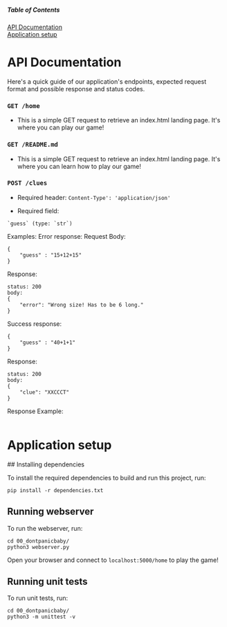 ##### Table of Contents  
[API Documentation](#docs)  
[Application setup](#setup)  


<a name="docs"></a>
# API Documentation

Here's a quick guide of our application's endpoints, expected request format and possible response and status codes.


### `GET /home`
- This is a simple GET request to retrieve an index.html landing page. It's where you can play our game!

### `GET /README.md`
- This is a simple GET request to retrieve an index.html landing page. It's where you can learn how to play our game!

### `POST /clues`
- Required header:
```Content-Type': 'application/json'```

- Required field:
```
`guess` (type: `str`)
```

Examples:
Error response:
Request Body:
```
{
	"guess" : "15+12+15"
}
```
Response:
```
status: 200
body:
{
	"error": "Wrong size! Has to be 6 long."
}
```

Success response:
```
{
	"guess" : "40+1+1"
}
```
Response:
```
status: 200
body:
{
	"clue": "XXCCCT"
}
```


Response Example:
```

```


<a name="setup"></a>
# Application setup
  </a>
## Installing dependencies

To install the required dependencies to build and run this project, run:

```
pip install -r dependencies.txt
```

## Running webserver

To run the webserver, run:

```
cd 00_dontpanicbaby/
python3 webserver.py
```

Open your browser and connect to `localhost:5000/home` to play the game!

## Running unit tests

To run unit tests, run:

```
cd 00_dontpanicbaby/
python3 -m unittest -v
```
